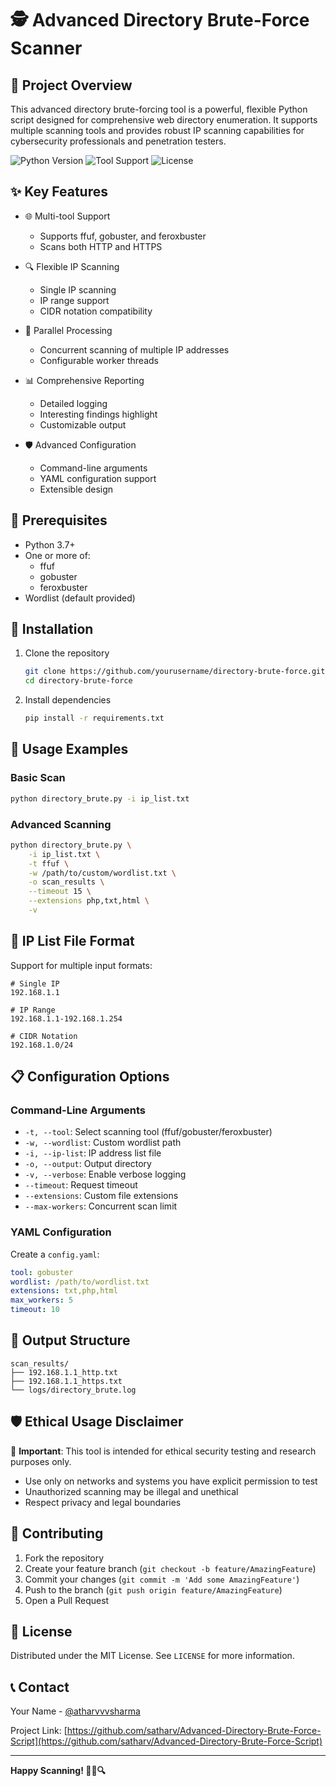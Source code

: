 # 🕵️ Advanced Directory Brute-Force Scanner

## 🚀 Project Overview

This advanced directory brute-forcing tool is a powerful, flexible Python script designed for comprehensive web directory enumeration. It supports multiple scanning tools and provides robust IP scanning capabilities for cybersecurity professionals and penetration testers.

![Python Version](https://img.shields.io/badge/python-3.7+-blue.svg)
![Tool Support](https://img.shields.io/badge/tools-ffuf%20%7C%20gobuster%20%7C%20feroxbuster-green)
![License](https://img.shields.io/badge/license-MIT-red.svg)

## ✨ Key Features

- 🌐 Multi-tool Support
  - Supports ffuf, gobuster, and feroxbuster
  - Scans both HTTP and HTTPS

- 🔍 Flexible IP Scanning
  - Single IP scanning
  - IP range support
  - CIDR notation compatibility

- 🚦 Parallel Processing
  - Concurrent scanning of multiple IP addresses
  - Configurable worker threads

- 📊 Comprehensive Reporting
  - Detailed logging
  - Interesting findings highlight
  - Customizable output

- 🛡️ Advanced Configuration
  - Command-line arguments
  - YAML configuration support
  - Extensible design

## 🔧 Prerequisites

- Python 3.7+
- One or more of:
  - ffuf
  - gobuster
  - feroxbuster
- Wordlist (default provided)

## 💾 Installation

1. Clone the repository
   ```bash
   git clone https://github.com/yourusername/directory-brute-force.git
   cd directory-brute-force
   ```

2. Install dependencies
   ```bash
   pip install -r requirements.txt
   ```

## 🚀 Usage Examples

### Basic Scan
```bash
python directory_brute.py -i ip_list.txt
```

### Advanced Scanning
```bash
python directory_brute.py \
    -i ip_list.txt \
    -t ffuf \
    -w /path/to/custom/wordlist.txt \
    -o scan_results \
    --timeout 15 \
    --extensions php,txt,html \
    -v
```

## 📝 IP List File Format

Support for multiple input formats:
```
# Single IP
192.168.1.1

# IP Range
192.168.1.1-192.168.1.254

# CIDR Notation
192.168.1.0/24
```

## 📋 Configuration Options

### Command-Line Arguments
- `-t, --tool`: Select scanning tool (ffuf/gobuster/feroxbuster)
- `-w, --wordlist`: Custom wordlist path
- `-i, --ip-list`: IP address list file
- `-o, --output`: Output directory
- `-v, --verbose`: Enable verbose logging
- `--timeout`: Request timeout
- `--extensions`: Custom file extensions
- `--max-workers`: Concurrent scan limit

### YAML Configuration
Create a `config.yaml`:
```yaml
tool: gobuster
wordlist: /path/to/wordlist.txt
extensions: txt,php,html
max_workers: 5
timeout: 10
```

## 📂 Output Structure
```
scan_results/
├── 192.168.1.1_http.txt
├── 192.168.1.1_https.txt
└── logs/directory_brute.log
```

## 🛡️ Ethical Usage Disclaimer

🚨 **Important**: This tool is intended for ethical security testing and research purposes only. 

- Use only on networks and systems you have explicit permission to test
- Unauthorized scanning may be illegal and unethical
- Respect privacy and legal boundaries

## 🤝 Contributing

1. Fork the repository
2. Create your feature branch (`git checkout -b feature/AmazingFeature`)
3. Commit your changes (`git commit -m 'Add some AmazingFeature'`)
4. Push to the branch (`git push origin feature/AmazingFeature`)
5. Open a Pull Request

## 📜 License

Distributed under the MIT License. See `LICENSE` for more information.

## 📞 Contact

Your Name - [@atharvvvsharma](https://twitter.com/atharvvvsharma)

Project Link: [https://github.com/satharv/Advanced-Directory-Brute-Force-Script](https://github.com/satharv/Advanced-Directory-Brute-Force-Script)

---

**Happy Scanning! 🕵️‍♂️🔍**
